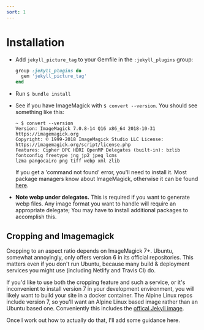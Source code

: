```yaml
---
sort: 1
---
```


# Installation

- Add `jekyll_picture_tag` to your Gemfile in the `:jekyll_plugins` group:

  ```ruby
  group :jekyll_plugins do
    gem 'jekyll_picture_tag'
  end
  ```

- Run `$ bundle install`

- See if you have ImageMagick with `$ convert --version`. You should see something like this:

  ```
  ~ $ convert --version
  Version: ImageMagick 7.0.8-14 Q16 x86_64 2018-10-31 https://imagemagick.org
  Copyright: © 1999-2018 ImageMagick Studio LLC License: https://imagemagick.org/script/license.php
  Features: Cipher DPC HDRI OpenMP Delegates (built-in): bzlib fontconfig freetype jng jp2 jpeg lcms
  lzma pangocairo png tiff webp xml zlib
  ```

  If you get a 'command not found' error, you'll need to install it. Most package managers know about
  ImageMagick, otherwise it can be found [here](https://imagemagick.org/script/download.php).

- **Note webp under delegates.** This is required if you want to generate webp files. Any image format
  you want to handle will require an appropriate delegate; You may have to install additional packages
  to accomplish this.

## Cropping and Imagemagick

Cropping to an aspect ratio depends on ImageMagick 7+. Ubuntu, somewhat annoyingly, only offers
version 6 in its official repositories. This matters even if you don't run Ubuntu, because many
build & deployment services you might use (including Netlify and Travis CI) do.

If you'd like to use both the cropping feature and such a service, or it's inconvenient to install
version 7 in your development environment, you will likely want to build your site in a docker
container. The Alpine Linux repos include version 7, so you'll want an Alpine Linux based image
rather than an Ubuntu based one. Conveniently this includes the [offical Jekyll
image](https://hub.docker.com/r/jekyll/jekyll).

Once I work out how to actually do that, I'll add some guidance here.
